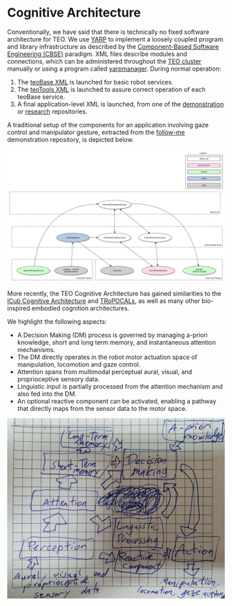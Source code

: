 # Cognitive Architecture

Conventionally, we have said that there is technically no fixed software architecture for TEO. We use [YARP](http://www.yarp.it/) to implement a loosely coupled program and library infrastructure as described by the [Component-Based Software Engineering (CBSE)](https://en.wikipedia.org/wiki/Component-based_software_engineering) paradigm. XML files describe modules and connections, which can be administered throughout the [TEO cluster](http://robots.uc3m.es/index.php/TEO_Network_information) manually or using a program called [yarpmanager](http://www.yarp.it/yarpmanager.html). During normal operation:

1. The [teoBase XML](https://github.com/roboticslab-uc3m/teo-configuration-files/blob/master/share/applications/teoBase.xml) is launched for basic robot services.
1. The [teoTools XML](https://github.com/roboticslab-uc3m/teo-configuration-files/blob/master/share/applications/teoTools.xml) is launched to assure correct operation of each teoBase service.
1. A final application-level XML is launched, from one of the [demonstration](overview/demonstration.md) or [research](overview/research.md) repositories.

A traditional setup of the components for an application involving gaze control and manipulator gesture, extracted from the [follow-me](https://github.com/roboticslab-uc3m/follow-me) demonstration repository, is depicted below.

![follow-me app](./fig/follow-me-app.png)

More recently, the TEO Cognitive Architecture has gained similarities to the [ICub Cognitive Architecture](http://wiki.icub.org/wiki/ICub_Cognitive_Architecture) and [TRoPOCALs](https://pdfs.semanticscholar.org/12fb/ed65d4c22fe1bf3fd7f2bc353e5e0f493cdc.pdf), as well as many other bio-inspired embodied cognition architectures.

We highlight the following aspects:

- A Decision Making (DM) process is governed by managing a-priori knowledge, short and long term memory, and instantaneous attention mechanisms.
- The DM directly operates in the robot motor actuation space of manipulation, locomotion and gaze control.
- Attention spans from multimodal perceptual aural, visual, and proprioceptive sensory data.
- Linguistic input is partially processed from the attention mechanism and also fed into the DM.
- An optional reactive component can be activated, enabling a pathway that directly maps from the sensor data to the motor space.

![2020-10-01-teo-cognitive-architecture](./fig/2020-10-01-teo-cognitive-architecture.png)
